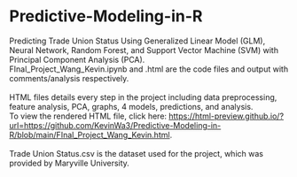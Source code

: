 # Predictive-Modeling-in-R
Predicting Trade Union Status Using Generalized Linear Model (GLM), Neural Network, Random Forest, and Support Vector Machine (SVM) with Principal Component Analysis (PCA).<br />
FInal_Project_Wang_Kevin.ipynb and .html are the code files and output with comments/analysis respectively. <br /><br />
HTML files details every step in the project including data preprocessing, feature analysis, PCA, graphs, 4 models, predictions, and analysis. <br />
To view the rendered HTML file, click here: https://html-preview.github.io/?url=https://github.com/KevinWa3/Predictive-Modeling-in-R/blob/main/FInal_Project_Wang_Kevin.html. <br /><br />
Trade Union Status.csv is the dataset used for the project, which was provided by Maryville University. <br />

